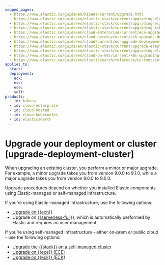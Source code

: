 ```yaml
---
mapped_pages:
  - https://www.elastic.co/guide/en/kibana/current/upgrade.html
  - https://www.elastic.co/guide/en/elastic-stack/current/upgrading-elastic-stack.html
  - https://www.elastic.co/guide/en/elastic-stack/current/upgrading-elasticsearch.html
  - https://www.elastic.co/guide/en/elastic-stack/current/upgrading-kibana.html
  - https://www.elastic.co/guide/en/cloud-enterprise/current/ece-upgrade-deployment.html
  - https://www.elastic.co/guide/en/cloud-heroku/current/ech-upgrade-deployment.html
  - https://www.elastic.co/guide/en/cloud/current/ec-upgrade-deployment.html
  - https://www.elastic.co/guide/en/elastic-stack/current/upgrade-elastic-stack-for-elastic-cloud.html
  - https://www.elastic.co/guide/en/elastic-stack/current/upgrading-elastic-stack-on-prem.html
  - https://www.elastic.co/guide/en/cloud-on-k8s/current/k8s-upgrading-stack.html
  - https://www.elastic.co/guide/en/elasticsearch/reference/current/setup-upgrade.html
applies_to:
  stack:
  deployment:
    eck:
    ess:
    ece:
    self:
products:
  - id: kibana
  - id: cloud-enterprise
  - id: cloud-hosted
  - id: cloud-kubernetes
  - id: elasticsearch
---
```


# Upgrade your deployment or cluster [upgrade-deployment-cluster]

When upgrading an existing cluster, you perform a minor or major upgrade. For example, a minor upgrade takes you from version 9.0.0 to 9.1.0, while a major upgrade takes you from version 8.0.0 to 9.0.0.

Upgrade procedures depend on whether you installed Elastic components using Elastic-managed or self-managed infrastructure.

If you’re using Elastic-managed infrastructure, use the following options:

* [Upgrade on {{ech}}](/deploy-manage/upgrade/deployment-or-cluster/upgrade-on-ech.md)
* Upgrade on [{{serverless-full}}](/deploy-manage/deploy/elastic-cloud/serverless.md), which is automatically performed by Elastic and requires no user management

If you’re using self-managed infrastructure - either on-prem or public cloud - use the following options:

* [Upgrade the {{stack}} on a self-managed cluster](/deploy-manage/upgrade/deployment-or-cluster/self-managed.md)
* [Upgrade on {{ece}} (ECE)](/deploy-manage/upgrade/deployment-or-cluster/upgrade-on-ece.md)
* [Upgrade on {{eck}} (ECK)](/deploy-manage/upgrade/deployment-or-cluster/upgrade-on-eck.md)
